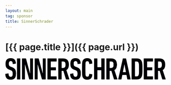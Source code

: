 ```yaml
---
layout: main
tag: sponsor
title: SinnerSchrader
---
```


# [{{ page.title }}]({{ page.url }})

<img src="/images/sponsor-logos/sinnerschrader.png" class="sponsor" />
